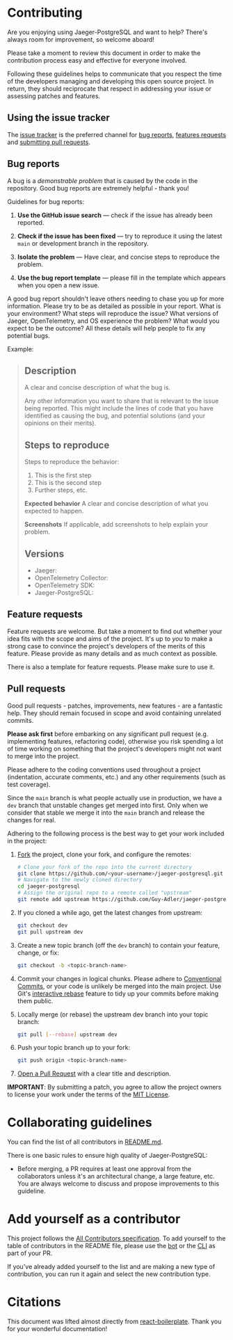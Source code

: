 # Contributing

Are you enjoying using Jaeger-PostgreSQL and want to help? There's always
room for improvement, so welcome aboard!

Please take a moment to review this document in order to make the contribution
process easy and effective for everyone involved.

Following these guidelines helps to communicate that you respect the time of 
the developers managing and developing this open source project. In return, 
they should reciprocate that respect in addressing your issue or assessing 
patches and features.

## Using the issue tracker

The [issue tracker](https://github.com/Guy-Adler/jaeger-postgresql/issues) is
the preferred channel for [bug reports](#bugs), [features requests](#features)
and [submitting pull requests](#pull-requests).

## Bug reports

A bug is a _demonstrable problem_ that is caused by the code in the repository.
Good bug reports are extremely helpful - thank you!

Guidelines for bug reports:

1.  **Use the GitHub issue search** &mdash; check if the issue has already been reported.

2.  **Check if the issue has been fixed** &mdash; try to reproduce it using the latest `main` or development branch in the repository.

3.  **Isolate the problem** &mdash; Have clear, and concise steps to reproduce the problem.

4.  **Use the bug report template** &mdash; please fill in the template which appears when you open a new issue.

A good bug report shouldn't leave others needing to chase you up for more information. Please try to be as detailed as possible in your report. What is your environment? What steps will reproduce the issue? What versions of Jaeger, OpenTelemetry, and OS
experience the problem? What would you expect to be the outcome? All these details will help people to fix any potential bugs.

Example:

> ## Description
> A clear and concise description of what the bug is.
>
> Any other information you want to share that is relevant to the issue being
> reported. This might include the lines of code that you have identified as
> causing the bug, and potential solutions (and your opinions on their
> merits).
>
> ## Steps to reproduce
> Steps to reproduce the behavior:
>
> 1.  This is the first step
> 2.  This is the second step
> 3.  Further steps, etc.
>
> **Expected behavior**
> A clear and concise description of what you expected to happen.
>
> **Screenshots**
> If applicable, add screenshots to help explain your problem.
>
> ## Versions
>
> - Jaeger:
> - OpenTelemetry Collector:
> - OpenTelemetry SDK:
> - Jaeger-PostgreSQL:

<a name="features"></a>

## Feature requests

Feature requests are welcome. But take a moment to find out whether your idea fits with the scope and aims of the project. It's up to _you_ to make a strong case to convince the project's developers of the merits of this feature. Please provide as many details and as much context as possible.

There is also a template for feature requests. Please make sure to use it.

<a name="pull-requests"></a>

## Pull requests

Good pull requests - patches, improvements, new features - are a fantastic
help. They should remain focused in scope and avoid containing unrelated
commits.

**Please ask first** before embarking on any significant pull request (e.g.
implementing features, refactoring code),
otherwise you risk spending a lot of time working on something that the
project's developers might not want to merge into the project.

Please adhere to the coding conventions used throughout a project (indentation,
accurate comments, etc.) and any other requirements (such as test coverage).

Since the `main` branch is what people actually use in production, we have a
`dev` branch that unstable changes get merged into first. Only when we
consider that stable we merge it into the `main` branch and release the
changes for real.

Adhering to the following process is the best way to get your work
included in the project:

1.  [Fork](https://help.github.com/articles/fork-a-repo/) the project, clone your fork, and configure the remotes:

    ```bash
    # Clone your fork of the repo into the current directory
    git clone https://github.com/<your-username>/jaeger-postgresql.git
    # Navigate to the newly cloned directory
    cd jaeger-postgresql
    # Assign the original repo to a remote called "upstream"
    git remote add upstream https://github.com/Guy-Adler/jaeger-postgresql.git
    ```

2.  If you cloned a while ago, get the latest changes from upstream:

    ```bash
    git checkout dev
    git pull upstream dev
    ```

3.  Create a new topic branch (off the `dev` branch) to contain your feature, change, or fix:

    ```bash
    git checkout -b <topic-branch-name>
    ```

4.  Commit your changes in logical chunks. Please adhere to [Conventional Commits](https://www.conventionalcommits.org/en/v1.0.0/), or your code is unlikely be merged into the main project. Use Git's [interactive rebase](https://help.github.com/articles/about-git-rebase/) feature to tidy up your commits before making them public.

5.  Locally merge (or rebase) the upstream dev branch into your topic branch:

    ```bash
    git pull [--rebase] upstream dev
    ```

6.  Push your topic branch up to your fork:

    ```bash
    git push origin <topic-branch-name>
    ```

7.  [Open a Pull Request](https://help.github.com/articles/using-pull-requests/)
    with a clear title and description.

**IMPORTANT**: By submitting a patch, you agree to allow the project
owners to license your work under the terms of the [MIT License](https://github.com/Guy-Adler/jaeger-postgresql/blob/main/LICENSE.md).


# Collaborating guidelines

You can find the list of all contributors in [README.md](./README.md).

There is one basic rules to ensure high quality of Jaeger-PostgreSQL:

- Before merging, a PR requires at least one approval from the collaborators 
unless it's an architectural change, a large feature, etc. You are always 
welcome to discuss and propose improvements to this guideline.


# Add yourself as a contributor

This project follows the [All Contributors specification](https://allcontributors.org/). To add yourself to the table of contributors in the README file, please use the [bot](https://allcontributors.org/docs/en/bot/overview) or the [CLI](https://allcontributors.org/docs/en/cli/overview) as part of your PR.

If you've already added yourself to the list and are making a new type of 
contribution, you can run it again and select the new contribution type.

# Citations

This document was lifted almost directly from [react-boilerplate](https://github.com/react-boilerplate/react-boilerplate/blob/master/CONTRIBUTING.md). Thank you for your wonderful documentation!
